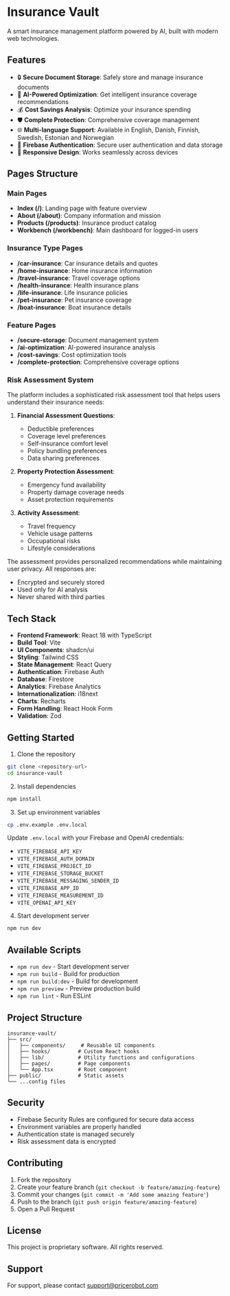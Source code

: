 # Insurance Vault

A smart insurance management platform powered by AI, built with modern web technologies.

## Features

- 🔒 **Secure Document Storage**: Safely store and manage insurance documents
- 🤖 **AI-Powered Optimization**: Get intelligent insurance coverage recommendations
- 💰 **Cost Savings Analysis**: Optimize your insurance spending
- 🛡️ **Complete Protection**: Comprehensive coverage management
- 🌐 **Multi-language Support**: Available in English, Danish, Finnish, Swedish, Estonian and Norwegian
- 🔐 **Firebase Authentication**: Secure user authentication and data storage
- 📱 **Responsive Design**: Works seamlessly across devices

## Pages Structure

### Main Pages
- **Index (/)**: Landing page with feature overview
- **About (/about)**: Company information and mission
- **Products (/products)**: Insurance product catalog
- **Workbench (/workbench)**: Main dashboard for logged-in users

### Insurance Type Pages
- **/car-insurance**: Car insurance details and quotes
- **/home-insurance**: Home insurance information
- **/travel-insurance**: Travel coverage options
- **/health-insurance**: Health insurance plans
- **/life-insurance**: Life insurance policies
- **/pet-insurance**: Pet insurance coverage
- **/boat-insurance**: Boat insurance details

### Feature Pages
- **/secure-storage**: Document management system
- **/ai-optimization**: AI-powered insurance analysis
- **/cost-savings**: Cost optimization tools
- **/complete-protection**: Comprehensive coverage options

### Risk Assessment System
The platform includes a sophisticated risk assessment tool that helps users understand their insurance needs:

1. **Financial Assessment Questions**:
   - Deductible preferences
   - Coverage level preferences
   - Self-insurance comfort level
   - Policy bundling preferences
   - Data sharing preferences

2. **Property Protection Assessment**:
   - Emergency fund availability
   - Property damage coverage needs
   - Asset protection requirements

3. **Activity Assessment**:
   - Travel frequency
   - Vehicle usage patterns
   - Occupational risks
   - Lifestyle considerations

The assessment provides personalized recommendations while maintaining user privacy. All responses are:
- Encrypted and securely stored
- Used only for AI analysis
- Never shared with third parties

## Tech Stack

- **Frontend Framework**: React 18 with TypeScript
- **Build Tool**: Vite
- **UI Components**: shadcn/ui
- **Styling**: Tailwind CSS
- **State Management**: React Query
- **Authentication**: Firebase Auth
- **Database**: Firestore
- **Analytics**: Firebase Analytics
- **Internationalization**: i18next
- **Charts**: Recharts
- **Form Handling**: React Hook Form
- **Validation**: Zod

## Getting Started

1. Clone the repository
```bash
git clone <repository-url>
cd insurance-vault
```

2. Install dependencies
```bash
npm install
```

3. Set up environment variables
```bash
cp .env.example .env.local
```

Update `.env.local` with your Firebase and OpenAI credentials:
- `VITE_FIREBASE_API_KEY`
- `VITE_FIREBASE_AUTH_DOMAIN`
- `VITE_FIREBASE_PROJECT_ID`
- `VITE_FIREBASE_STORAGE_BUCKET`
- `VITE_FIREBASE_MESSAGING_SENDER_ID`
- `VITE_FIREBASE_APP_ID`
- `VITE_FIREBASE_MEASUREMENT_ID`
- `VITE_OPENAI_API_KEY`

4. Start development server
```bash
npm run dev
```

## Available Scripts

- `npm run dev` - Start development server
- `npm run build` - Build for production
- `npm run build:dev` - Build for development
- `npm run preview` - Preview production build
- `npm run lint` - Run ESLint

## Project Structure

```
insurance-vault/
├── src/
│   ├── components/     # Reusable UI components
│   ├── hooks/         # Custom React hooks
│   ├── lib/           # Utility functions and configurations
│   ├── pages/         # Page components
│   └── App.tsx        # Root component
├── public/            # Static assets
└── ...config files
```

## Security

- Firebase Security Rules are configured for secure data access
- Environment variables are properly handled
- Authentication state is managed securely
- Risk assessment data is encrypted

## Contributing

1. Fork the repository
2. Create your feature branch (`git checkout -b feature/amazing-feature`)
3. Commit your changes (`git commit -m 'Add some amazing feature'`)
4. Push to the branch (`git push origin feature/amazing-feature`)
5. Open a Pull Request

## License

This project is proprietary software. All rights reserved.

## Support

For support, please contact [support@pricerobot.com](mailto:support@pricerobot.com)
